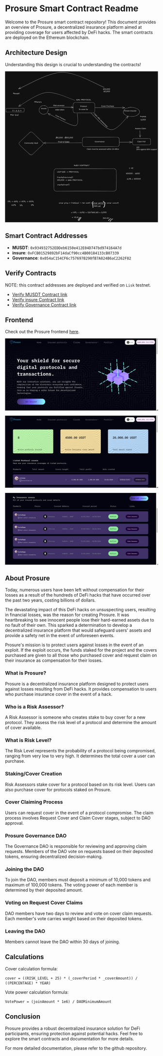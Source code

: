 # Prosure Smart Contract Readme

Welcome to the Prosure smart contract repository! This document provides an overview of Prosure, a decentralized insurance platform aimed at providing coverage for users affected by DeFi hacks. The smart contracts are deployed on the Ethereum blockchain.

## Architecture Design

Understanding this design is crucial to understanding the contracts!

![Prosure Architecture Design](https://github.com/ALMON-CHAINCRAFTS/Prosure-contract/blob/main/assests/contract-design.jpg)

## Smart Contract Addresses

- **MUSDT**: `0x934932752EDDeb6150e412E04D747bd974164A7d`
- **insure**: `0xFCB01529892bF14daCf90cc4B00184133cB07339`
- **Governance**: `0x054aC154CF6c757697B290fB7A824B6aC2262F82`

## Verify Contracts

NOTE: this contract addresses are deployed and verified on `Lisk` testnet.

- [Verify MUSDT Contract link](https://sepolia-blockscout.lisk.com/address/0x934932752EDDeb6150e412E04D747bd974164A7d?tab=read_contract)
- [Verify insure Contract link](https://sepolia-blockscout.lisk.com/address/0xFCB01529892bF14daCf90cc4B00184133cB07339?tab=write_contract)
- [Verify Governance Contract link](https://sepolia-blockscout.lisk.com/address/0x054aC154CF6c757697B290fB7A824B6aC2262F82?tab=read_contract)

## Frontend

Check out the Prosure frontend [here](https://prosure-frontend.vercel.app/).

![Frontend Page](https://github.com/ALMON-CHAINCRAFTS/Prosure-contract/blob/main/assests/landingPage.jpg)

![Dashboard Page](https://github.com/ALMON-CHAINCRAFTS/Prosure-contract/blob/main/assests/dashboard.jpg)

![Insure Page](https://github.com/ALMON-CHAINCRAFTS/Prosure-contract/blob/main/assests/InsurePage.jpg)

## About Prosure

Today, numerous users have been left without compensation for their losses as a result of the hundreds of DeFi hacks that have occurred over the past two years, costing billions of dollars.

The devastating impact of this DeFi hacks on unsuspecting users, resulting in financial losses, was the reason for creating Prosure. It was heartbreaking to see innocent people lose their hard-earned assets due to no fault of their own. This sparked a determination to develop a decentralized insurance platform that would safeguard users' assets and provide a safety net in the event of unforeseen events.

Prosure's mission is to protect users against losses in the event of an exploit. If the exploit occurs, the funds staked for the project and the covers purchased are given to all those who purchased cover and request claim on their insurance as compensation for their losses.

### What is Prosure?

Prosure is a decentralized insurance platform designed to protect users against losses resulting from DeFi hacks. It provides compensation to users who purchase insurance cover in the event of a hack.

### Who is a Risk Assessor?

A Risk Assessor is someone who creates stake to buy cover for a new protocol. They assess the risk level of a protocol and determine the amount of cover available.

### What is Risk Level?

The Risk Level represents the probability of a protocol being compromised, ranging from very low to very high. It determines the total cover a user can purchase.

### Staking/Cover Creation

Risk Assessors stake cover for a protocol based on its risk level. Users can also purchase cover for protocols staked on Prosure.

### Cover Claiming Process

Users can request cover in the event of a protocol compromise. The claim process involves Request Cover and Claim Cover stages, subject to DAO approval.

### Prosure Governance DAO

The Governance DAO is responsible for reviewing and approving claim requests. Members of the DAO vote on requests based on their deposited tokens, ensuring decentralized decision-making.

### Joining the DAO

To join the DAO, members must deposit a minimum of 10,000 tokens and maximum of 100,000 tokens. The voting power of each member is determined by their deposited amount.

### Voting on Request Cover Claims

DAO members have two days to review and vote on cover claim requests. Each member's vote carries weight based on their deposited tokens.

### Leaving the DAO

Members cannot leave the DAO within 30 days of joining.

## Calculations

Cover calculation formula:

    cover = ((RISK_LEVEL + 25) * (_coverPeriod * _coverAmount)) / ((PERCENTAGE) * YEAR)

Vote power calculation formula:

    VotePower = (joinAmount * 1e6) / DAOMinimumAmount

## Conclusion

Prosure provides a robust decentralized insurance solution for DeFi participants, ensuring protection against potential hacks. Feel free to explore the smart contracts and documentation for more details.

For more detailed documentation, please refer to the github repository.
